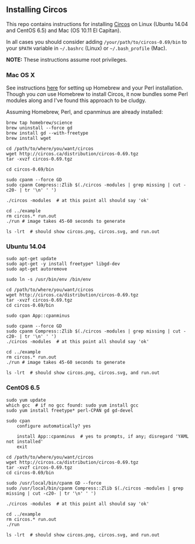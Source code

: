 ## Installing Circos

This repo contains instructions for installing [Circos](http://circos.ca) on Linux (Ubuntu 14.04 and CentOS 6.5) and Mac (OS 10.11 El Capitan).

In all cases you should consider adding `/your/path/to/circos-0.69/bin` to your `$PATH` variable in `~/.bashrc` (Linux) or `~/.bash_profile` (Mac).

**NOTE:** These instructions assume root privileges.

### Mac OS X

See instructions [here](https://github.com/jbadomics/install_help/blob/master/OSX_for_bioinformatics.md) for setting up Homebrew and your Perl installation. Though you *can* use Homebrew to install Circos, it now bundles some Perl modules along and I've found this approach to be cludgy. 

Assuming Homebrew, Perl, and cpanminus are already installed:

~~~
brew tap homebrew/science
brew uninstall --force gd
brew install gd --with-freetype
brew install wget

cd /path/to/where/you/want/circos
wget http://circos.ca/distribution/circos-0.69.tgz
tar -xvzf circos-0.69.tgz

cd circos-0.69/bin

sudo cpanm --force GD
sudo cpanm Compress::Zlib $(./circos -modules | grep missing | cut -c20- | tr '\n' ' ')

./circos -modules  # at this point all should say 'ok'

cd ../example
rm circos.* run.out
./run # image takes 45-60 seconds to generate

ls -lrt  # should show circos.png, circos.svg, and run.out
~~~

### Ubuntu 14.04

~~~
sudo apt-get update
sudo apt-get -y install freetype* libgd-dev
sudo apt-get autoremove

sudo ln -s /usr/bin/env /bin/env

cd /path/to/where/you/want/circos
wget http://circos.ca/distribution/circos-0.69.tgz
tar -xvzf circos-0.69.tgz
cd circos-0.69/bin

sudo cpan App::cpanminus

sudo cpanm --force GD
sudo cpanm Compress::Zlib $(./circos -modules | grep missing | cut -c20- | tr '\n' ' ')
./circos -modules  # at this point all should say 'ok'

cd ../example
rm circos.* run.out
./run # image takes 45-60 seconds to generate

ls -lrt  # should show circos.png, circos.svg, and run.out
~~~

### CentOS 6.5

~~~
sudo yum update
which gcc  # if no gcc found: sudo yum install gcc
sudo yum install freetype* perl-CPAN gd gd-devel

sudo cpan
	configure automatically? yes

	install App::cpanminus	# yes to prompts, if any; disregard 'YAML not installed'
	exit

cd /path/to/where/you/want/circos
wget http://circos.ca/distribution/circos-0.69.tgz
tar -xvzf circos-0.69.tgz
cd circos-0.69/bin

sudo /usr/local/bin/cpanm GD --force
sudo /usr/local/bin/cpanm Compress::Zlib $(./circos -modules | grep missing | cut -c20- | tr '\n' ' ')

./circos -modules  # at this point all should say 'ok'

cd ../example
rm circos.* run.out
./run

ls -lrt  # should show circos.png, circos.svg, and run.out
~~~

